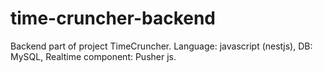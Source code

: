 # time-cruncher-backend
Backend part of project TimeCruncher. Language: javascript (nestjs), DB: MySQL, Realtime component: Pusher js.
